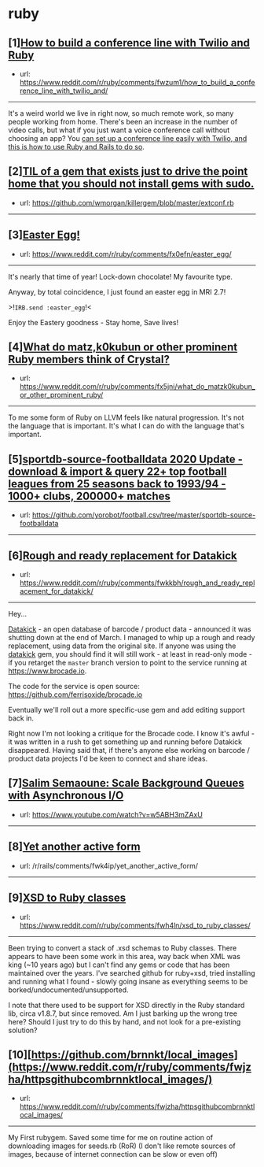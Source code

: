 # ruby
## [1][How to build a conference line with Twilio and Ruby](https://www.reddit.com/r/ruby/comments/fwzum1/how_to_build_a_conference_line_with_twilio_and/)
- url: https://www.reddit.com/r/ruby/comments/fwzum1/how_to_build_a_conference_line_with_twilio_and/
---
It's a weird world we live in right now, so much remote work, so many people working from home. There's been an increase in the number of video calls, but what if you just want a voice conference call without choosing an app? You [can set up a conference line easily with Twilio, and this is how to use Ruby and Rails to do so](https://www.twilio.com/blog/build-conference-line-twilio-ruby).
## [2][TIL of a gem that exists just to drive the point home that you should not install gems with sudo.](https://www.reddit.com/r/ruby/comments/fwnt4j/til_of_a_gem_that_exists_just_to_drive_the_point/)
- url: https://github.com/wmorgan/killergem/blob/master/extconf.rb
---

## [3][Easter Egg!](https://www.reddit.com/r/ruby/comments/fx0efn/easter_egg/)
- url: https://www.reddit.com/r/ruby/comments/fx0efn/easter_egg/
---
It's nearly that time of year! Lock-down chocolate! My favourite type.

Anyway, by total coincidence, I just found an easter egg in MRI 2.7!

&gt;!`IRB.send :easter_egg`!&lt;

Enjoy the Eastery goodness - Stay home, Save lives!
## [4][What do matz,k0kubun or other prominent Ruby members think of Crystal?](https://www.reddit.com/r/ruby/comments/fx5jni/what_do_matzk0kubun_or_other_prominent_ruby/)
- url: https://www.reddit.com/r/ruby/comments/fx5jni/what_do_matzk0kubun_or_other_prominent_ruby/
---
To me some form of Ruby on LLVM feels like natural progression. It's not the language that is important. It's what I can do with the language that's important.
## [5][sportdb-source-footballdata 2020 Update - download &amp; import &amp; query 22+ top football leagues from 25 seasons back to 1993/94 - 1000+ clubs, 200000+ matches](https://www.reddit.com/r/ruby/comments/fwjgfs/sportdbsourcefootballdata_2020_update_download/)
- url: https://github.com/yorobot/football.csv/tree/master/sportdb-source-footballdata
---

## [6][Rough and ready replacement for Datakick](https://www.reddit.com/r/ruby/comments/fwkkbh/rough_and_ready_replacement_for_datakick/)
- url: https://www.reddit.com/r/ruby/comments/fwkkbh/rough_and_ready_replacement_for_datakick/
---
Hey...

[Datakick](https://www.datakick.org/) - an open database of barcode / product data - announced it was shutting down at the end of March. I managed to whip up a rough and ready replacement, using data from the original site. If anyone was using the [datakick](https://github.com/ankane/datakick) gem, you should find it will still work - at least in read-only mode - if you retarget the `master` branch version to point to the service running at https://www.brocade.io. 

The code for the service is open source: https://github.com/ferrisoxide/brocade.io

Eventually we'll roll out a more specific-use gem and add editing support back in. 

Right now I'm not looking a critique for the Brocade code. I know it's awful - it was written in a rush to get something up and running before Datakick disappeared. Having said that, if there's anyone else working on barcode / product data projects I'd be keen to connect and share ideas.
## [7][Salim Semaoune: Scale Background Queues with Asynchronous I/O](https://www.reddit.com/r/ruby/comments/fwedhf/salim_semaoune_scale_background_queues_with/)
- url: https://www.youtube.com/watch?v=w5ABH3mZAxU
---

## [8][Yet another active form](https://www.reddit.com/r/ruby/comments/fwk5ae/yet_another_active_form/)
- url: /r/rails/comments/fwk4ip/yet_another_active_form/
---

## [9][XSD to Ruby classes](https://www.reddit.com/r/ruby/comments/fwh4ln/xsd_to_ruby_classes/)
- url: https://www.reddit.com/r/ruby/comments/fwh4ln/xsd_to_ruby_classes/
---
Been trying to convert a stack of .xsd schemas to Ruby classes. There appears to have been some work in this area, way back when XML was king (\~10 years ago) but I can't find any gems or code that has been maintained over the years. I've searched github for ruby+xsd, tried installing and running what I found - slowly going insane as everything seems to be borked/undocumented/unsupported.

I note that there used to be support for XSD directly in the Ruby standard lib, circa v1.8.7, but since removed. Am I just barking up the wrong tree here? Should I just try to do this by hand, and not look for a pre-existing solution?
## [10][https://github.com/brnnkt/local_images](https://www.reddit.com/r/ruby/comments/fwjzha/httpsgithubcombrnnktlocal_images/)
- url: https://www.reddit.com/r/ruby/comments/fwjzha/httpsgithubcombrnnktlocal_images/
---
My First rubygem. Saved some time for me on routine action of downloading images for seeds.rb (RoR) (I don't like remote sources of images, because of internet connection can be slow or even off)
